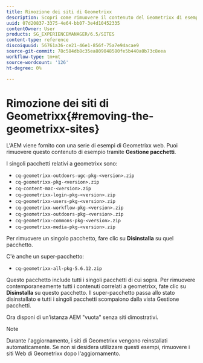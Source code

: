 ```yaml
---
title: Rimozione dei siti di Geometrixx
description: Scopri come rimuovere il contenuto del Geometrixx di esempio.
uuid: 07d20837-3375-4e64-bb07-3e4d10452335
contentOwner: User
products: SG_EXPERIENCEMANAGER/6.5/SITES
content-type: reference
discoiquuid: 56761a36-ce21-46e1-856f-75a7e94acae9
source-git-commit: 78c584db8c35ea809048580fe5b440a0b73c8eea
workflow-type: tm+mt
source-wordcount: '126'
ht-degree: 0%

---
```



# Rimozione dei siti di Geometrixx{#removing-the-geometrixx-sites}

L&#39;AEM viene fornito con una serie di esempi di Geometrixx web. Puoi rimuovere questo contenuto di esempio tramite **Gestione pacchetti**.

I singoli pacchetti relativi a geometrixx sono:

* `cq-geometrixx-outdoors-ugc-pkg-<version>.zip`
* `cq-geometrixx-pkg-<version>.zip`
* `cq-content-mac-<version>.zip`
* `cq-geometrixx-login-pkg-<version>.zip`
* `cq-geometrixx-users-pkg-<version>.zip`
* `cq-geometrixx-workflow-pkg-<version>.zip`
* `cq-geometrixx-outdoors-pkg-<version>.zip`
* `cq-geometrixx-commons-pkg-<version>.zip`
* `cq-geometrixx-media-pkg-<version>.zip`

Per rimuovere un singolo pacchetto, fare clic su **Disinstalla** su quel pacchetto.

C&#39;è anche un super-pacchetto:

* `cq-geometrixx-all-pkg-5.6.12.zip`

Questo pacchetto include tutti i singoli pacchetti di cui sopra. Per rimuovere contemporaneamente tutti i contenuti correlati a geometrixx, fate clic su **Disinstalla** su questo pacchetto. Il super-pacchetto passa allo stato disinstallato e tutti i singoli pacchetti scompaiono dalla vista Gestione pacchetti.

Ora disponi di un’istanza AEM &quot;vuota&quot; senza siti dimostrativi.

>[!NOTE]
>
>Durante l&#39;aggiornamento, i siti di Geometrixx vengono reinstallati automaticamente. Se non si desidera utilizzare questi esempi, rimuovere i siti Web di Geometrixx dopo l&#39;aggiornamento.

